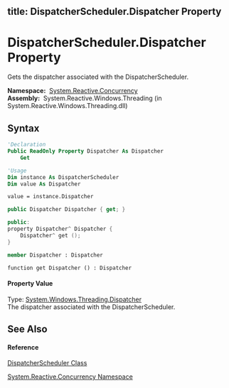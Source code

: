title: DispatcherScheduler.Dispatcher Property
---
# DispatcherScheduler.Dispatcher Property

Gets the dispatcher associated with the DispatcherScheduler.

**Namespace:**  [System.Reactive.Concurrency](System.Reactive.Concurrency\System.Reactive.Concurrency.md)  
**Assembly:**  System.Reactive.Windows.Threading (in System.Reactive.Windows.Threading.dll)

## Syntax

```vb
'Declaration
Public ReadOnly Property Dispatcher As Dispatcher
    Get
```

```vb
'Usage
Dim instance As DispatcherScheduler
Dim value As Dispatcher

value = instance.Dispatcher
```

```csharp
public Dispatcher Dispatcher { get; }
```

```c++
public:
property Dispatcher^ Dispatcher {
    Dispatcher^ get ();
}
```

```fsharp
member Dispatcher : Dispatcher
```

```jscript
function get Dispatcher () : Dispatcher
```

#### Property Value

Type: [System.Windows.Threading.Dispatcher](https://msdn.microsoft.com/en-us/library/ms615907)  
The dispatcher associated with the DispatcherScheduler.

## See Also

#### Reference

[DispatcherScheduler Class](DispatcherScheduler\DispatcherScheduler.md)

[System.Reactive.Concurrency Namespace](System.Reactive.Concurrency\System.Reactive.Concurrency.md)





